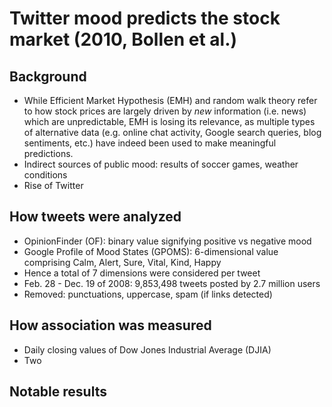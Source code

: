 # Twitter mood predicts the stock market (2010, Bollen et al.)

## Background
* While Efficient Market Hypothesis (EMH) and random walk theory refer to how stock prices are largely driven by *new* information (i.e. news) which are unpredictable, EMH is losing its relevance, as multiple types of alternative data (e.g. online chat activity, Google search queries, blog sentiments, etc.) have indeed been used to make meaningful predictions.
* Indirect sources of public mood: results of soccer games, weather conditions
* Rise of Twitter

## How tweets were analyzed
* OpinionFinder (OF): binary value signifying positive vs negative mood
* Google Profile of Mood States (GPOMS): 6-dimensional value comprising Calm, Alert, Sure, Vital, Kind, Happy
* Hence a total of 7 dimensions were considered per tweet
* Feb. 28 - Dec. 19 of 2008: 9,853,498 tweets posted by 2.7 million users
* Removed: punctuations, uppercase, spam (if links detected)

## How association was measured
* Daily closing values of Dow Jones Industrial Average (DJIA)
* Two


## Notable results
